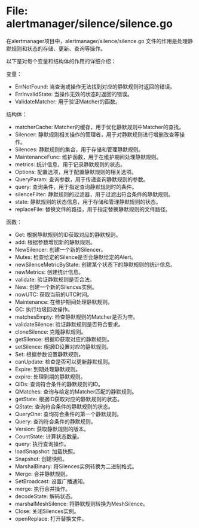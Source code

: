 # File: alertmanager/silence/silence.go

在alertmanager项目中，alertmanager/silence/silence.go 文件的作用是处理静默规则和状态的存储、更新、查询等操作。

以下是对每个变量和结构体的作用的详细介绍：

变量：
- ErrNotFound: 当查询或操作无法找到对应的静默规则时返回的错误。
- ErrInvalidState: 当操作无效的状态时返回的错误。
- ValidateMatcher: 用于验证Matcher的函数。

结构体：
- matcherCache: Matcher的缓存，用于优化静默规则中Matcher的查找。
- Silencer: 静默规则相关操作的管理者，用于对静默规则进行增删改查等操作。
- Silences: 静默规则的集合，用于存储和管理静默规则。
- MaintenanceFunc: 维护函数，用于在维护期间处理静默规则。
- metrics: 统计信息，用于记录静默规则的状态。
- Options: 配置选项，用于配置静默规则的相关选项。
- QueryParam: 查询参数，用于传递查询静默规则的参数。
- query: 查询条件，用于指定查询静默规则时的条件。
- silenceFilter: 静默规则的过滤器，用于过滤出符合条件的静默规则。
- state: 静默规则的状态信息，用于存储和管理静默规则的状态。
- replaceFile: 替换文件的路径，用于指定替换静默规则的文件路径。

函数：
- Get: 根据静默规则的ID获取对应的静默规则。
- add: 根据参数增加新的静默规则。
- NewSilencer: 创建一个新的Silencer。
- Mutes: 检查给定的Silence是否会静默给定的Alert。
- newSilenceMetricByState: 创建某个状态下的静默规则的统计信息。
- newMetrics: 创建统计信息。
- validate: 验证静默规则是否合法。
- New: 创建一个新的Silences实例。
- nowUTC: 获取当前的UTC时间。
- Maintenance: 在维护期间处理静默规则。
- GC: 执行垃圾回收操作。
- matchesEmpty: 检查静默规则的Matcher是否为空。
- validateSilence: 验证静默规则是否符合要求。
- cloneSilence: 克隆静默规则。
- getSilence: 根据ID获取对应的静默规则。
- setSilence: 根据ID设置对应的静默规则。
- Set: 根据参数设置静默规则。
- canUpdate: 检查是否可以更新静默规则。
- Expire: 到期处理静默规则。
- expire: 处理到期的静默规则。
- QIDs: 查询符合条件的静默规则的ID。
- QMatches: 查询与给定的Matcher匹配的静默规则。
- getState: 根据ID获取对应的静默规则的状态。
- QState: 查询符合条件的静默规则的状态。
- QueryOne: 查询符合条件的第一个静默规则。
- Query: 查询符合条件的静默规则。
- Version: 获取静默规则的版本。
- CountState: 计算状态数量。
- query: 执行查询操作。
- loadSnapshot: 加载快照。
- Snapshot: 创建快照。
- MarshalBinary: 将Silences实例转换为二进制格式。
- Merge: 合并静默规则。
- SetBroadcast: 设置广播通知。
- merge: 执行合并操作。
- decodeState: 解码状态。
- marshalMeshSilence: 将静默规则转换为MeshSilence。
- Close: 关闭Silences实例。
- openReplace: 打开替换文件。

